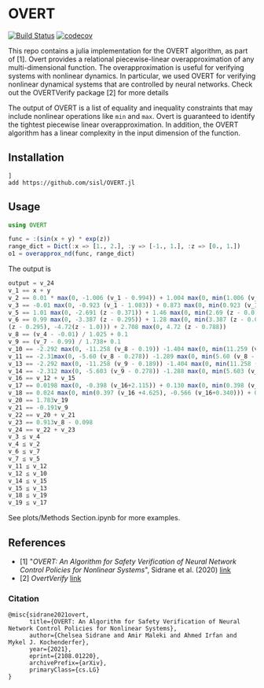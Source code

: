 # OVERT

[![Build Status](https://github.com/sisl/OVERT.jl/workflows/CI/badge.svg)](https://github.com/sisl/OVERT.jl/actions)
[![codecov](https://codecov.io/gh/sisl/OVERT.jl/branch/master/graph/badge.svg)](https://codecov.io/gh/sisl/OVERT.jl)


This repo contains a julia implementation for the OVERT algorithm, as part of [1]. Overt provides a relational piecewise-linear overapproximation of any multi-dimensional function. 
The overapproximation is useful for verifying systems with nonlinear dynamics. 
In particular, we used OVERT for verifying nonlinear dynamical systems that are controlled by neural networks. Check out the OVERTVerify package [2] for more details

The output of OVERT is a list of equality and inequality constraints that may include nonlinear operations like `min` and `max`. Overt is guaranteed to identify the tightest piecewise linear overapproximation. In addition, the OVERT algorithm has a linear complexity in the input dimension of the function.

## Installation
```
]
add https://github.com/sisl/OVERT.jl
```


## Usage
```julia
using OVERT

func = :(sin(x + y) * exp(z))
range_dict = Dict(:x => [1., 2.], :y => [-1., 1.], :z => [0., 1.])
o1 = overapprox_nd(func, range_dict)

```
The output is
```julia
output = v_24
v_1 == x + y
v_2 == 0.01 * max(0, -1.006 (v_1 - 0.994)) + 1.004 max(0, min(1.006 (v_1 - 0.0), -0.883 (v_1 - 2.126))) + 1.015 max(0, min(0.883 (v_1 - 0.994), -1.144 (v_1 - 3.0))) + 0.151max(0, 1.145 (v_1 - 2.126))
v_3 == -0.01 max(0, -0.923 (v_1 - 1.083)) + 0.873 max(0, min(0.923 (v_1 - 0.0), -1.130 (v_1 - 1.968))) + 0.912 max(0, min(1.130 (v_1 - 1.083), -0.970 (v_1 - 3.0))) + 0.131 max(0, 0.967 (v_1 -1.967))
v_5 == 1.01 max(0, -2.691 (z - 0.371)) + 1.46 max(0, min(2.69 (z - 0.0), -3.02(z - 0.702))) + 2.028 max(0, min(3.024 (z - 0.37), -3.35 (z - 1.0))) + 2.72 max(0, 3.357 (z - 0.702))
v_6 == 0.99 max(0, -3.387 (z - 0.295)) + 1.28 max(0, min(3.387 (z - 0.0), -2.03 (z - 0.788))) + 2.132 max(0, min(2.028
(z - 0.295), -4.72(z - 1.0))) + 2.708 max(0, 4.72 (z - 0.788))
v_8 == (v_4 - -0.01) / 1.025 + 0.1
v_9 == (v_7 - 0.99) / 1.738+ 0.1
v_10 == -2.292 max(0, -11.258 (v_8 - 0.19)) -1.404 max(0, min(11.259 (v_8 - 0.1), -2.138(v_8 - 0.657))) -0.298 max(0, min(2.13 (v_8 - 0.189), -2.255 (v_8 - 1.1))) + 0.105 max(0, 2.255(v_8 - 0.656))
v_11 == -2.31max(0, -5.60 (v_8 - 0.278)) -1.289 max(0, min(5.60 (v_8 - 0.1), -3.129 (v_8 - 0.598))) -0.524 max(0, min(3.129 (v_8 - 0.278), -1.992(v_8 - 1.1))) + 0.0853 max(0, 1.99 (v_8 - 0.598))
v_13 == -2.292 max(0, -11.258 (v_9 - 0.189)) -1.404 max(0, min(11.258 (v_9 - 0.1), -2.138 (v_9 - 0.656))) -0.298 max(0, min(2.138 (v_9 - 0.189), -2.255 (v_9 - 1.1))) + 0.105 max(0, 2.255 (v_9 - 0.657))
v_14 == -2.312 max(0, -5.603 (v_9 - 0.278)) -1.288 max(0, min(5.603 (v_9 - 0.1), -3.129 (v_9 - 0.598))) -0.524 max(0, min(3.129 (v_9 - 0.278), -1.99 (v_9 - 1.1))) + 0.085 max(0, 1.99 (v_9 - 0.598))
v_16 == v_12 + v_15
v_17 == 0.0198 max(0, -0.398 (v_16+2.115)) + 0.130 max(0, min(0.398 (v_16 +4.625), -0.725 (v_16 + 0.736))) + 0.488 max(0, min(0.725(v_16 + 2.115), -1.056 (v_16 - 0.210))) + 1.244 max(0, 1.056(v_16 +0.736))
v_18 == 0.024 max(0, min(0.397 (v_16 +4.625), -0.566 (v_16+0.340))) + 0.544 max(0, min(0.566 (v_16 + 2.106), -1.814 (v_16 - 0.211))) + 1.224 max(0, 1.814(v_16 + 0.340))
v_20 == 1.783v_19
v_21 == -0.191v_9
v_22 == v_20 + v_21
v_23 == 0.913v_8 - 0.098
v_24 == v_22 + v_23
v_3 ≦ v_4
v_4 ≦ v_2
v_6 ≦ v_7
v_7 ≦ v_5
v_11 ≦ v_12
v_12 ≦ v_10
v_14 ≦ v_15
v_15 ≦ v_13
v_18 ≦ v_19
v_19 ≦ v_17
```

See plots/Methods Section.ipynb for more examples.

## References

- [1] "*OVERT: An Algorithm for Safety Verification of Neural Network Control Policies for Nonlinear Systems*", Sidrane et al. (2020) [link](https://arxiv.org/abs/2108.01220)
- [2] *OvertVerify* [link](https://github.com/sisl/OVERTVerify.jl)

### Citation
```
@misc{sidrane2021overt,
      title={OVERT: An Algorithm for Safety Verification of Neural Network Control Policies for Nonlinear Systems}, 
      author={Chelsea Sidrane and Amir Maleki and Ahmed Irfan and Mykel J. Kochenderfer},
      year={2021},
      eprint={2108.01220},
      archivePrefix={arXiv},
      primaryClass={cs.LG}
}
```
